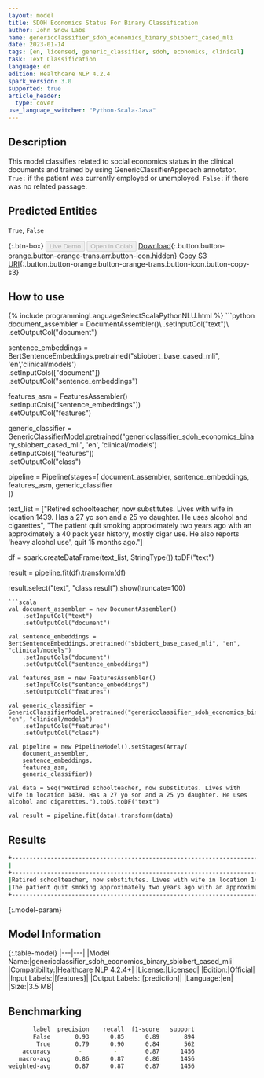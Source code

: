 ```yaml
---
layout: model
title: SDOH Economics Status For Binary Classification
author: John Snow Labs
name: genericclassifier_sdoh_economics_binary_sbiobert_cased_mli
date: 2023-01-14
tags: [en, licensed, generic_classifier, sdoh, economics, clinical]
task: Text Classification
language: en
edition: Healthcare NLP 4.2.4
spark_version: 3.0
supported: true
article_header:
  type: cover
use_language_switcher: "Python-Scala-Java"
---
```


## Description

This model classifies related to social economics status in the clinical documents and trained by using GenericClassifierApproach annotator. `True:` if the patient was currently employed or unemployed. `False:` if there was no related passage.

## Predicted Entities

`True`, `False`

{:.btn-box}
<button class="button button-orange" disabled>Live Demo</button>
<button class="button button-orange" disabled>Open in Colab</button>
[Download](https://s3.amazonaws.com/auxdata.johnsnowlabs.com/clinical/models/genericclassifier_sdoh_economics_binary_sbiobert_cased_mli_en_4.2.4_3.0_1673699299086.zip){:.button.button-orange.button-orange-trans.arr.button-icon.hidden}
[Copy S3 URI](s3://auxdata.johnsnowlabs.com/clinical/models/genericclassifier_sdoh_economics_binary_sbiobert_cased_mli_en_4.2.4_3.0_1673699299086.zip){:.button.button-orange.button-orange-trans.button-icon.button-copy-s3}

## How to use



<div class="tabs-box" markdown="1">
{% include programmingLanguageSelectScalaPythonNLU.html %}
```python
document_assembler = DocumentAssembler()\
    .setInputCol("text")\
    .setOutputCol("document")
        
sentence_embeddings = BertSentenceEmbeddings.pretrained("sbiobert_base_cased_mli", 'en','clinical/models')\
    .setInputCols(["document"])\
    .setOutputCol("sentence_embeddings")

features_asm = FeaturesAssembler()\
    .setInputCols(["sentence_embeddings"])\
    .setOutputCol("features")

generic_classifier = GenericClassifierModel.pretrained("genericclassifier_sdoh_economics_binary_sbiobert_cased_mli", 'en', 'clinical/models')\
    .setInputCols(["features"])\
    .setOutputCol("class")

pipeline = Pipeline(stages=[
    document_assembler,
    sentence_embeddings,
    features_asm,
    generic_classifier    
])

text_list = ["Retired schoolteacher, now substitutes. Lives with wife in location 1439. Has a 27 yo son and a 25 yo daughter. He uses alcohol and cigarettes",
             "The patient quit smoking approximately two years ago with an approximately a 40 pack year history, mostly cigar use. He also reports 'heavy alcohol use', quit 15 months ago."]
     
df = spark.createDataFrame(text_list, StringType()).toDF("text")

result = pipeline.fit(df).transform(df)

result.select("text", "class.result").show(truncate=100)
```
```scala
val document_assembler = new DocumentAssembler()
    .setInputCol("text")
    .setOutputCol("document")
        
val sentence_embeddings = BertSentenceEmbeddings.pretrained("sbiobert_base_cased_mli", "en", "clinical/models")
    .setInputCols("document")
    .setOutputCol("sentence_embeddings")

val features_asm = new FeaturesAssembler()
    .setInputCols("sentence_embeddings")
    .setOutputCol("features")

val generic_classifier = GenericClassifierModel.pretrained("genericclassifier_sdoh_economics_binary_sbiobert_cased_mli", "en", "clinical/models")
    .setInputCols("features")
    .setOutputCol("class")

val pipeline = new PipelineModel().setStages(Array(
    document_assembler,
    sentence_embeddings,
    features_asm,
    generic_classifier))

val data = Seq("Retired schoolteacher, now substitutes. Lives with wife in location 1439. Has a 27 yo son and a 25 yo daughter. He uses alcohol and cigarettes.").toDS.toDF("text")

val result = pipeline.fit(data).transform(data)
```
</div>

## Results

```bash
+----------------------------------------------------------------------------------------------------+-------+
|                                                                                                text| result|
+----------------------------------------------------------------------------------------------------+-------+
|Retired schoolteacher, now substitutes. Lives with wife in location 1439. Has a 27 yo son and a 2...| [True]|
|The patient quit smoking approximately two years ago with an approximately a 40 pack year history...|[False]|
+----------------------------------------------------------------------------------------------------+-------+
```

{:.model-param}
## Model Information

{:.table-model}
|---|---|
|Model Name:|genericclassifier_sdoh_economics_binary_sbiobert_cased_mli|
|Compatibility:|Healthcare NLP 4.2.4+|
|License:|Licensed|
|Edition:|Official|
|Input Labels:|[features]|
|Output Labels:|[prediction]|
|Language:|en|
|Size:|3.5 MB|

## Benchmarking

```bash
       label  precision    recall  f1-score   support
       False       0.93      0.85      0.89       894
        True       0.79      0.90      0.84       562
    accuracy        -         -        0.87      1456
   macro-avg       0.86      0.87      0.86      1456
weighted-avg       0.87      0.87      0.87      1456
```